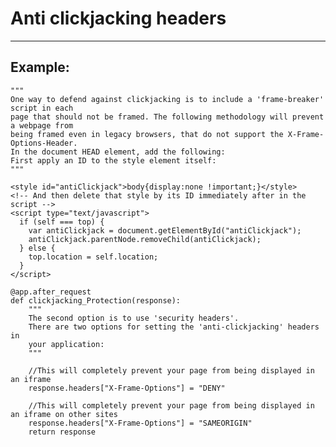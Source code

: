 # Anti clickjacking headers
-------

## Example:

    
    """
    One way to defend against clickjacking is to include a 'frame-breaker' script in each
    page that should not be framed. The following methodology will prevent a webpage from
    being framed even in legacy browsers, that do not support the X-Frame-Options-Header.
    In the document HEAD element, add the following:
    First apply an ID to the style element itself:
    """

    <style id="antiClickjack">body{display:none !important;}</style>
    <!-- And then delete that style by its ID immediately after in the script -->
    <script type="text/javascript">
      if (self === top) {
        var antiClickjack = document.getElementById("antiClickjack");
        antiClickjack.parentNode.removeChild(antiClickjack);
      } else {
        top.location = self.location;
      }
    </script>

    @app.after_request
    def clickjacking_Protection(response):
        """
        The second option is to use 'security headers'.
        There are two options for setting the 'anti-clickjacking' headers in
        your application:
        """

        //This will completely prevent your page from being displayed in an iframe 
        response.headers["X-Frame-Options"] = "DENY"

        //This will completely prevent your page from being displayed in an iframe on other sites 
        response.headers["X-Frame-Options"] = "SAMEORIGIN"
        return response
